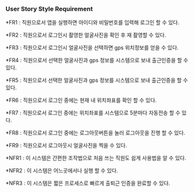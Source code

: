 ### User Story Style Requirement

*FR1 : 직원으로서 앱을 실행하면 아이디와 비밀번호를 입력해 로그인 할 수 있다.

*FR2 : 직원으로서 로그인시 촬영한 얼굴사진을 확인 후 재 촬영할 수 있다.

*FR3 : 직원으로서 로그인시 얼굴사진을 선택하면 gps 위치정보를 얻을 수 있다.

*FR4 : 직원으로서 선택한 얼굴사진과 gps 정보를 시스템으로 보내 출근인증을 할 수 있다.

*FR5 : 직원으로서 선택한 얼굴사진과 gps 정보를 시스템으로 보내 출근인증을 할 수 있다.

*FR6 : 직원으로서 로그인 중에는 현재 내 위치좌표를 확인 할 수 있다.

*FR7 : 직원으로서 로그인 중에는 위치좌표를 시스템으로 5분마다 자동전송 할 수 있다.

*FR8 : 직원으로서 로그인 중에는 로그아웃버튼을 눌러 로그아웃을 진행 할 수 있다.

*FR9 : 직원으로서 로그아웃시 얼굴사진을 찍을 수 있다.

*NFR1 : 이 시스템은 간편한 조작법으로 처음 쓰는 직원도 쉽게 사용법을 알 수 있다. 

*NFR2 : 이 시스템은 어느곳에서나 실행 할 수 있다.

*NFR3 : 이 시스템은 짧은 프로세스로 빠르게 출퇴근 인증을 완료할 수 있다.
